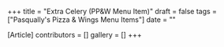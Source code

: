 +++
title = "Extra Celery (PP&W Menu Item)"
draft = false
tags = ["Pasqually's Pizza & Wings Menu Items"]
date = ""

[Article]
contributors = []
gallery = []
+++